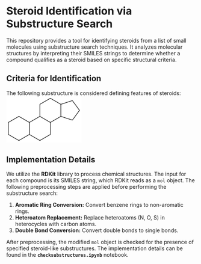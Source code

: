 # Steroid Identification via Substructure Search  

This repository provides a tool for identifying steroids from a list of small molecules using substructure search techniques. It analyzes molecular structures by interpreting their SMILES strings to determine whether a compound qualifies as a steroid based on specific structural criteria.  

## Criteria for Identification  

The following substructure is considered defining features of steroids:  
<img src="https://github.com/ZinniaMa/steroid_search/blob/main/pngs/substructure.png" alt="Substructure" width="200">


## Implementation Details  

We utilize the **RDKit** library to process chemical structures. The input for each compound is its SMILES string, which RDKit reads as a `mol` object. The following preprocessing steps are applied before performing the substructure search:  

1. **Aromatic Ring Conversion:** Convert benzene rings to non-aromatic rings.  
2. **Heteroatom Replacement:** Replace heteroatoms (N, O, S) in heterocycles with carbon atoms.  
3. **Double Bond Conversion:** Convert double bonds to single bonds.

After preprocessing, the modified `mol` object is checked for the presence of specified steroid-like substructures. The implementation details can be found in the **`checksubstructures.ipynb`** notebook.  
